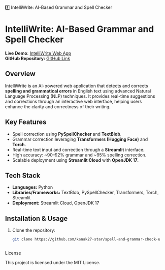 1️⃣ IntelliWrite: AI-Based Grammar and Spell Checker
# IntelliWrite: AI-Based Grammar and Spell Checker

**Live Demo:** [IntelliWrite Web App](https://kanak27-star-spell-and-grammar-check-using-ml-app-yyvvyu.streamlit.app/)  
**GitHub Repository:** [GitHub Link](https://github.com/kanak27-star/spell-and-grammar-check-using-ml.git)

## Overview
IntelliWrite is an AI-powered web application that detects and corrects **spelling and grammatical errors** in English text using advanced Natural Language Processing (NLP) techniques. It provides real-time suggestions and corrections through an interactive web interface, helping users enhance the clarity and correctness of their writing.

## Key Features
- Spell correction using **PySpellChecker** and **TextBlob**.  
- Grammar correction leveraging **Transformers (Hugging Face)** and **Torch**.  
- Real-time text input and correction through a **Streamlit** interface.  
- High accuracy: ~90–92% grammar and ~95% spelling correction.  
- Scalable deployment using **Streamlit Cloud** with **OpenJDK 17**.

## Tech Stack
- **Languages:** Python  
- **Libraries/Frameworks:** TextBlob, PySpellChecker, Transformers, Torch, Streamlit  
- **Deployment:** Streamlit Cloud, OpenJDK 17  

## Installation & Usage
1. Clone the repository:
   ```bash
   git clone https://github.com/kanak27-star/spell-and-grammar-check-using-ml.git



License

This project is licensed under the MIT License.
